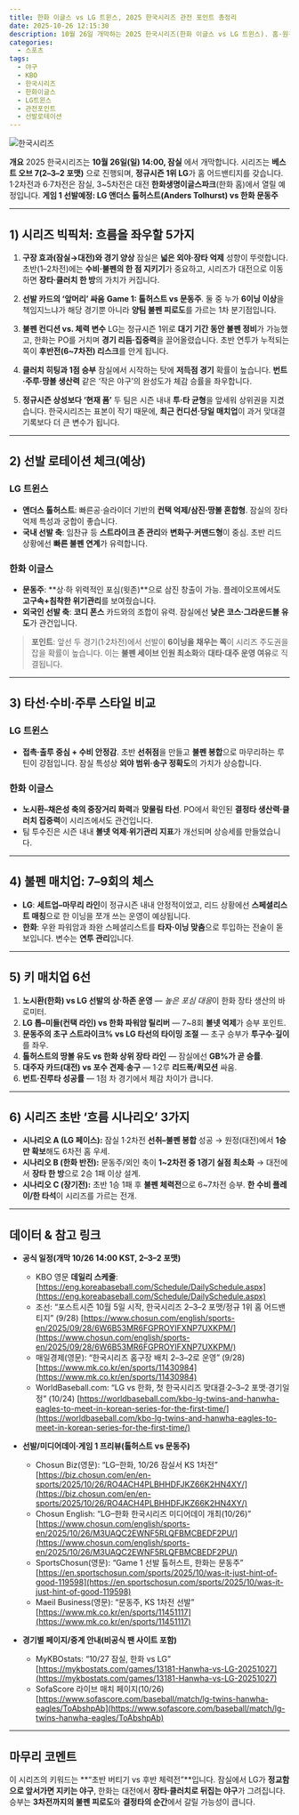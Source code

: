 ```yaml
---
title: 한화 이글스 vs LG 트윈스, 2025 한국시리즈 관전 포인트 총정리
date: 2025-10-26 12:15:30
description: 10월 26일 개막하는 2025 한국시리즈(한화 이글스 vs LG 트윈스). 홈·원정 구도, 선발 로테이션, 불펜/수비, 타선 스타일, 키 매치업과 흐름 시나리오까지 블로그용으로 한눈에 정리했습니다.
categories:
  - 스포츠
tags:
  - 야구
  - KBO
  - 한국시리즈
  - 한화이글스
  - LG트윈스
  - 관전포인트
  - 선발로테이션
---
```


![한국시리즈](https://tuhbm.github.io/images/normal/2025_baseball.png)

**개요**
2025 한국시리즈는 **10월 26일(일) 14:00, 잠실** 에서 개막합니다.
시리즈는 **베스트 오브 7(2–3–2 포맷)** 으로 진행되며, **정규시즌 1위 LG**가 홈 어드밴티지를 갖습니다. 1·2차전과 6·7차전은 잠실, 3~5차전은 대전 **한화생명이글스파크**(한화 홈)에서 열릴 예정입니다.
**게임 1 선발예정: LG 앤더스 톨허스트(Anders Tolhurst) vs 한화 문동주**

 <!-- more -->

---

## 1) 시리즈 빅픽처: 흐름을 좌우할 5가지

1. **구장 효과(잠실→대전)와 경기 양상**
   잠실은 **넓은 외야·장타 억제** 성향이 뚜렷합니다. 초반(1–2차전)에는 **수비·불펜의 한 점 지키기**가 중요하고, 시리즈가 대전으로 이동하면 **장타·클러치 한 방**의 가치가 커집니다.

2. **선발 카드의 ‘앞머리’ 싸움**
   **Game 1: 톨허스트 vs 문동주**. 둘 중 누가 **6이닝 이상**을 책임지느냐가 해당 경기뿐 아니라 **양팀 불펜 피로도**를 가르는 1차 분기점입니다.

3. **불펜 컨디션 vs. 체력 변수**
   LG는 정규시즌 1위로 **대기 기간 동안 불펜 정비**가 가능했고, 한화는 PO를 거치며 **경기 리듬·집중력**을 끌어올렸습니다. 초반 연투가 누적되는 쪽이 **후반전(6~7차전) 리스크**를 안게 됩니다.

4. **클러치 히팅과 1점 승부**
   잠실에서 시작하는 탓에 **저득점 경기** 확률이 높습니다. **번트·주루·땅볼 생산력** 같은 ‘작은 야구’의 완성도가 체감 승률을 좌우합니다.

5. **정규시즌 상성보다 ‘현재 폼’**
   두 팀은 시즌 내내 **투·타 균형**을 앞세워 상위권을 지켰습니다. 한국시리즈는 표본이 작기 때문에, **최근 컨디션·당일 매치업**이 과거 맞대결 기록보다 더 큰 변수가 됩니다.

---

## 2) 선발 로테이션 체크(예상)

### LG 트윈스

- **앤더스 톨허스트**: 빠른공·슬라이더 기반의 **컨택 억제/삼진·땅볼 혼합형**. 잠실의 장타 억제 특성과 궁합이 좋습니다.
- **국내 선발 축**: 임찬규 등 **스트라이크 존 관리**와 **변화구·커맨드형**이 중심. 초반 리드 상황에선 **빠른 불펜 연계**가 유력합니다.

### 한화 이글스

- **문동주**: **상·하 위력적인 포심(윗존)**으로 삼진 창출이 가능. 플레이오프에서도 **고구속+침착한 위기관리**를 보여줬습니다.
- **외국인 선발 축**: **코디 폰스** 카드와의 조합이 유력. 잠실에선 **낮은 코스·그라운드볼 유도**가 관건입니다.

> **포인트**: 앞선 두 경기(1·2차전)에서 선발이 **6이닝을 채우는 쪽**이 시리즈 주도권을 잡을 확률이 높습니다. 이는 **불펜 세이브 인원 최소화**와 **대타·대주 운영 여유**로 직결됩니다.

---

## 3) 타선·수비·주루 스타일 비교

### LG 트윈스

- **접촉·출루 중심 + 수비 안정감**. 초반 **선취점**을 만들고 **불펜 봉합**으로 마무리하는 루틴이 강점입니다. 잠실 특성상 **외야 범위·송구 정확도**의 가치가 상승합니다.

### 한화 이글스

- **노시환–채은성 축의 중장거리 화력**과 **맞물림 타선**. PO에서 확인된 **결정타 생산력·클러치 집중력**이 시리즈에서도 관건입니다.
- 팀 투수진은 시즌 내내 **볼넷 억제·위기관리 지표**가 개선되며 상승세를 만들었습니다.

---

## 4) 불펜 매치업: 7–9회의 체스

- **LG**: **세트업–마무리 라인**이 정규시즌 내내 안정적이었고, 리드 상황에선 **스페셜리스트 매칭**으로 한 이닝을 쪼개 쓰는 운영이 예상됩니다.
- **한화**: 우완 파워암과 좌완 스페셜리스트를 **타자·이닝 맞춤**으로 투입하는 전술이 돋보입니다. 변수는 **연투 관리**입니다.

---

## 5) 키 매치업 6선

1. **노시환(한화) vs LG 선발의 상·하존 운영** — *높은 포심 대응*이 한화 장타 생산의 바로미터.
2. **LG 톱–미들(컨택 라인) vs 한화 파워암 릴리버** — 7~8회 **볼넷 억제**가 승부 포인트.
3. **문동주의 초구 스트라이크% vs LG 타선의 타이밍 조절** — 초구 승부가 **투구수·깊이**를 좌우.
4. **톨허스트의 땅볼 유도 vs 한화 상위 장타 라인** — 잠실에선 **GB%가 곧 승률**.
5. **대주자 카드(대전) vs 포수 견제·송구** — 1·2루 **리드폭/퀵모션** 싸움.
6. **번트·진루타 성공률** — 1점 차 경기에서 체감 차이가 큽니다.

---

## 6) 시리즈 초반 ‘흐름 시나리오’ 3가지

- **시나리오 A (LG 페이스):** 잠실 1·2차전 **선취–불펜 봉합** 성공 → 원정(대전)에서 **1승만 확보**해도 6차전 홈 우세.
- **시나리오 B (한화 반전):** 문동주/외인 축이 **1~2차전 중 1경기 실점 최소화** → 대전에서 **장타 한 방**으로 2승 1패 이상 설계.
- **시나리오 C (장기전):** 초반 1승 1패 후 **불펜 체력전**으로 6~7차전 승부. **한 수비 플레이/한 타석**이 시리즈를 가르는 전개.

---

## 데이터 & 참고 링크

- **공식 일정(개막 10/26 14:00 KST, 2–3–2 포맷)**

  - KBO 영문 **데일리 스케줄**: [https://eng.koreabaseball.com/Schedule/DailySchedule.aspx](https://eng.koreabaseball.com/Schedule/DailySchedule.aspx)
  - 조선: “포스트시즌 10월 5일 시작, 한국시리즈 2–3–2 포맷/정규 1위 홈 어드밴티지” (9/28)
    [https://www.chosun.com/english/sports-en/2025/09/28/6W6B53MR6FGPROYIFXNP7UXKPM/](https://www.chosun.com/english/sports-en/2025/09/28/6W6B53MR6FGPROYIFXNP7UXKPM/)
  - 매일경제(영문): “한국시리즈 홈구장 배치 2–3–2로 운영” (9/28)
    [https://www.mk.co.kr/en/sports/11430984](https://www.mk.co.kr/en/sports/11430984)
  - WorldBaseball.com: “LG vs 한화, 첫 한국시리즈 맞대결·2–3–2 포맷·경기일정” (10/24)
    [https://worldbaseball.com/kbo-lg-twins-and-hanwha-eagles-to-meet-in-korean-series-for-the-first-time/](https://worldbaseball.com/kbo-lg-twins-and-hanwha-eagles-to-meet-in-korean-series-for-the-first-time/)

- **선발/미디어데이·게임 1 프리뷰(톨허스트 vs 문동주)**

  - Chosun Biz(영문): “LG–한화, 10/26 잠실서 KS 1차전”
    [https://biz.chosun.com/en/en-sports/2025/10/26/RO4ACH4PLBHHDFJKZ66K2HN4XY/](https://biz.chosun.com/en/en-sports/2025/10/26/RO4ACH4PLBHHDFJKZ66K2HN4XY/)
  - Chosun English: “LG–한화 한국시리즈 미디어데이 개최(10/26)”
    [https://www.chosun.com/english/sports-en/2025/10/26/M3UAQC2EWNF5RLQFBMCBEDF2PU/](https://www.chosun.com/english/sports-en/2025/10/26/M3UAQC2EWNF5RLQFBMCBEDF2PU/)
  - SportsChosun(영문): “Game 1 선발 톨허스트, 한화는 문동주”
    [https://en.sportschosun.com/sports/2025/10/was-it-just-hint-of-good-119598](https://en.sportschosun.com/sports/2025/10/was-it-just-hint-of-good-119598)
  - Maeil Business(영문): “문동주, KS 1차전 선발”
    [https://www.mk.co.kr/en/sports/11451117](https://www.mk.co.kr/en/sports/11451117)

- **경기별 페이지/중계 안내(비공식 팬 사이트 포함)**

  - MyKBOstats: “10/27 잠실, 한화 vs LG”
    [https://mykbostats.com/games/13181-Hanwha-vs-LG-20251027](https://mykbostats.com/games/13181-Hanwha-vs-LG-20251027)
  - SofaScore 라이브 매치 페이지(10/26)
    [https://www.sofascore.com/baseball/match/lg-twins-hanwha-eagles/ToAbshpAb](https://www.sofascore.com/baseball/match/lg-twins-hanwha-eagles/ToAbshpAb)

---

## 마무리 코멘트

이 시리즈의 키워드는 **“초반 버티기 vs 후반 체력전”**입니다. 잠실에서 LG가 **정교함으로 앞서가면 지키는 야구**, 한화는 대전에서 **장타·클러치로 뒤집는 야구**가 그려집니다. 승부는 **3차전까지의 불펜 피로도**와 **결정타의 순간**에서 갈릴 가능성이 큽니다.
